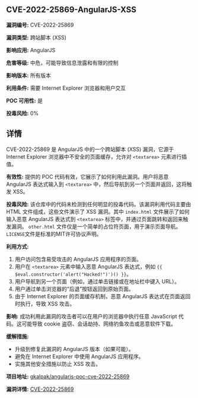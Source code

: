 ## CVE-2022-25869-AngularJS-XSS

**漏洞编号:** CVE-2022-25869

**漏洞类型:** 跨站脚本 (XSS)

**影响应用:** AngularJS

**危害等级:** 中危，可能导致信息泄露和有限的控制

**影响版本:** 所有版本

**利用条件:** 需要 Internet Explorer 浏览器和用户交互

**POC 可用性:** 是

**投毒风险:** 0%

## 详情

CVE-2022-25869 是 AngularJS 中的一个跨站脚本 (XSS) 漏洞，它源于 Internet Explorer 浏览器中不安全的页面缓存，允许对 `<textarea>` 元素进行插值。 

**有效性:**
提供的 POC 代码有效，它展示了如何利用此漏洞。用户将恶意 AngularJS 表达式输入到 `<textarea>` 中，然后导航到另一个页面并返回，这将触发 XSS。

**投毒风险:**
该仓库中的代码未检测到任何明显的投毒代码。该漏洞利用代码主要由 HTML 文件组成，这些文件演示了 XSS 漏洞。其中 `index.html` 文件展示了如何输入恶意 AngularJS 表达式到 `<textarea>` 标签中，并通过页面跳转和返回来触发漏洞。 `other.html` 文件仅是一个简单的占位符页面，用于演示页面导航。`LICENSE`文件是标准的MIT许可协议声明。

**利用方式:**
1.  用户访问包含易受攻击的 AngularJS 应用程序的页面。
2.  用户在 `<textarea>` 元素中输入恶意 AngularJS 表达式，例如 `{{ $eval.constructor('alert("Hacked!")')() }}`。
3.  用户导航到另一个页面（例如，通过单击链接或在地址栏中键入 URL）。
4.  用户通过单击浏览器的“后退”按钮返回到原始页面。
5.  由于 Internet Explorer 的页面缓存机制，恶意 AngularJS 表达式在页面返回时执行，导致 XSS 攻击。

**影响:**
成功利用此漏洞的攻击者可以在用户的浏览器中执行任意 JavaScript 代码。这可能导致 cookie 盗窃、会话劫持、网络钓鱼攻击或恶意软件下载。 

**缓解措施:**
*   升级到修复此漏洞的 AngularJS 版本（如果可能）。
*   避免在 Internet Explorer 中使用 AngularJS 应用程序。
*   实施其他安全措施以防止 XSS 攻击。

**项目地址:** [gkalpak/angularjs-poc-cve-2022-25869](https://github.com/gkalpak/angularjs-poc-cve-2022-25869)

**漏洞详情:** [CVE-2022-25869](https://nvd.nist.gov/vuln/detail/CVE-2022-25869)